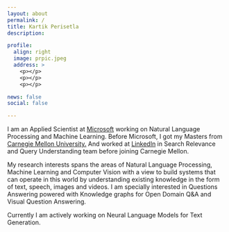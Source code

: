 ```yaml
---
layout: about
permalink: /
title: Kartik Perisetla
description:

profile:
  align: right
  image: prpic.jpeg
  address: >
    <p></p>
    <p></p>
    <p></p>

news: false
social: false

---
```

<p align="left">
I am an Applied Scientist at <a href="http://microsoft.com">Microsoft</a> working on Natural Language Processing and Machine Learning. Before Microsoft, I got my Masters from <a href="http://cmu.edu/">Carnegie Mellon University.</a> And worked at <a href="https://linkedin.com">LinkedIn</a> in Search Relevance and Query Understanding team before joining Carnegie Mellon.
</p>

<p align="left">
My research interests spans the areas of Natural Language Processing, Machine Learning and Computer Vision with a view to build systems that can operate in this world by understanding existing knowledge in the form of text, speech, images and videos. I am specially interested in Questions Answering powered with Knowledge graphs for Open Domain Q&A and Visual Question Answering.
</p>

<p align="left">
Currently I am actively working on Neural Language Models for Text Generation.
</p>